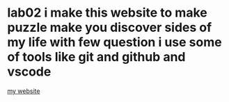 # lab02 i make this website to make puzzle make you discover sides of my life with few question i use some of tools like git and github and vscode 

[my website](https://raedeid.github.io/lab02)